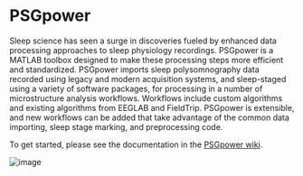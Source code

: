 # PSGpower
Sleep science has seen a surge in discoveries fueled by enhanced data processing approaches to sleep physiology recordings. PSGpower is a MATLAB toolbox designed to make these processing steps more efficient and standardized. PSGpower imports sleep polysomnography data recorded using legacy and modern acquisition systems, and sleep-staged using a variety of software packages, for processing in a number of microstructure analysis workflows. Workflows include custom algorithms and existing algorithms from EEGLAB and FieldTrip. PSGpower is extensible, and new workflows can be added that take advantage of the common data importing, sleep stage marking, and preprocessing code.

To get started, please see the documentation in the [PSGpower wiki](https://github.com/afitzroy/psgpower/wiki).

![image](https://user-images.githubusercontent.com/6626048/171641542-65705056-b0f0-4677-beae-d9c7fe8f080b.png)

